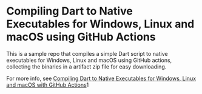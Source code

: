# Compiling Dart to Native Executables for Windows, Linux and macOS using GitHub Actions

This is a sample repo that compiles a simple Dart script to native executables for Windows, Linux and macOS using GitHub actions, collecting the binaries in a artifact zip file for easy downloading.

For more info, see [Compiling Dart to Native Executables for Windows, Linux and macOS with GitHub Actions](https://blog.dantup.com/2019/11/easily-compiling-dart-to-native-executables-for-windows-linux-macos-with-github-actions/)1
